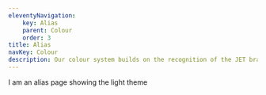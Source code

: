 ```yaml
---
eleventyNavigation:
    key: Alias
    parent: Colour
    order: 3
title: Alias
navKey: Colour
description: Our colour system builds on the recognition of the JET brand colours to make the product interface more usable.
---
```


I am an alias page showing the light theme